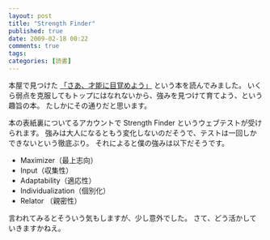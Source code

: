 ```yaml
---
layout: post
title: "Strength Finder"
published: true
date: 2009-02-18 00:22
comments: true
tags:
categories: [読書]
---
```


本屋で見つけた [「さあ、才能に目覚めよう」](http://www.amazon.co.jp/gp/product/4532149479) という本を読んでみました。
いくら弱点を克服してもトップにはなれないから、強みを見つけて育てよう、という趣旨の本。
たしかにその通りだと思います。

本の表紙裏についてるアカウントで Strength Finder というウェブテストが受けられます。
強みは大人になるともう変化しないのだそうで、テストは一回しかできないという徹底ぶり。
それによると僕の強みは以下だそうです。

- Maximizer（最上志向）
- Input（収集性）
- Adaptability（適応性）
- Individualization（個別化）
- Relator （親密性）

言われてみるとそういう気もしますが、少し意外でした。
さて、どう活かしていきますかねえ。
